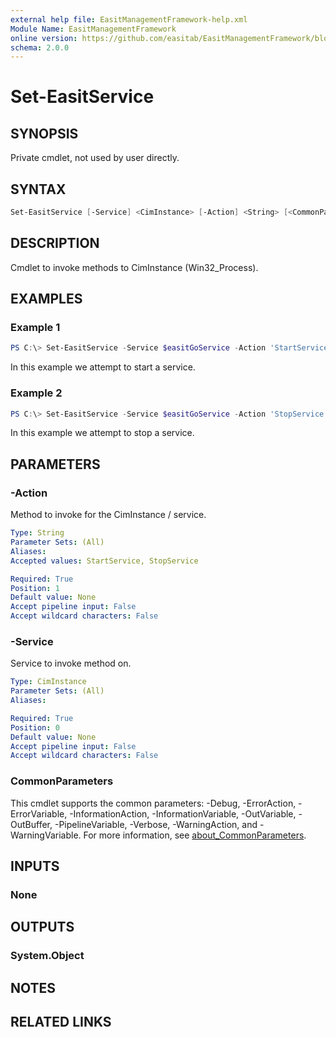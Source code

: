 ```yaml
---
external help file: EasitManagementFramework-help.xml
Module Name: EasitManagementFramework
online version: https://github.com/easitab/EasitManagementFramework/blob/development/docs/v1/Set-EasitService.md
schema: 2.0.0
---
```


# Set-EasitService

## SYNOPSIS

Private cmdlet, not used by user directly.

## SYNTAX

```powershell
Set-EasitService [-Service] <CimInstance> [-Action] <String> [<CommonParameters>]
```

## DESCRIPTION

Cmdlet to invoke methods to CimInstance (Win32_Process).

## EXAMPLES

### Example 1

```powershell
PS C:\> Set-EasitService -Service $easitGoService -Action 'StartService'
```

In this example we attempt to start a service.

### Example 2

```powershell
PS C:\> Set-EasitService -Service $easitGoService -Action 'StopService'
```

In this example we attempt to stop a service.

## PARAMETERS

### -Action

Method to invoke for the CimInstance / service.

```yaml
Type: String
Parameter Sets: (All)
Aliases:
Accepted values: StartService, StopService

Required: True
Position: 1
Default value: None
Accept pipeline input: False
Accept wildcard characters: False
```

### -Service

Service to invoke method on.

```yaml
Type: CimInstance
Parameter Sets: (All)
Aliases:

Required: True
Position: 0
Default value: None
Accept pipeline input: False
Accept wildcard characters: False
```

### CommonParameters

This cmdlet supports the common parameters: -Debug, -ErrorAction, -ErrorVariable, -InformationAction, -InformationVariable, -OutVariable, -OutBuffer, -PipelineVariable, -Verbose, -WarningAction, and -WarningVariable. For more information, see [about_CommonParameters](http://go.microsoft.com/fwlink/?LinkID=113216).

## INPUTS

### None
## OUTPUTS

### System.Object
## NOTES

## RELATED LINKS
